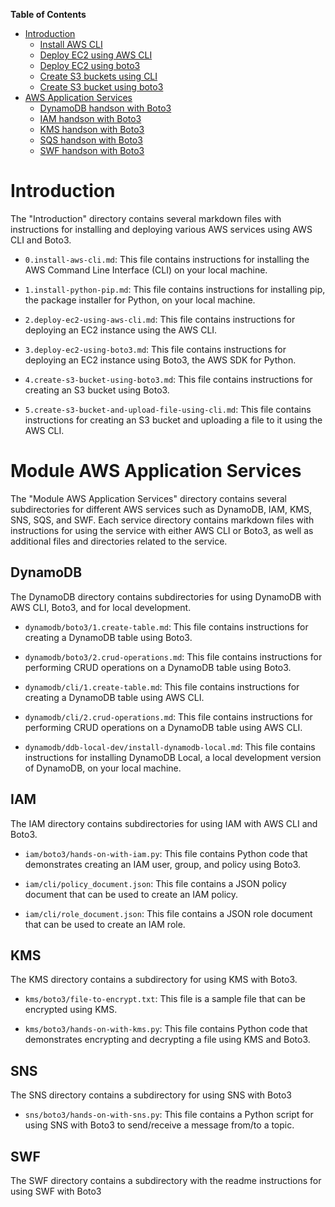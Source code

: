 **Table of Contents**

- [Introduction](https://github.com/badri-k7/aws-devops/tree/main/introduction)
  - [Install AWS CLI](https://github.com/badri-k7/aws-devops/blob/main/introduction/0.install-aws-cli.md)
  - [Deploy EC2 using AWS CLI](https://github.com/badri-k7/aws-devops/blob/main/introduction/2.deploy-ec2-using-aws-cli.md)
  - [Deploy EC2 using boto3](https://github.com/badri-k7/aws-devops/blob/main/introduction/3.deploy-ec2-using-boto3.md)
  - [Create S3 buckets using CLI](https://github.com/badri-k7/aws-devops/blob/main/introduction/4.create-s3-bucket-and-upload-file-using-cli.md)
  - [Create S3 bucket using boto3](https://github.com/badri-k7/aws-devops/blob/main/introduction/5.create-s3-bucket-using-boto3.md)
- [AWS Application Services](https://github.com/badri-k7/aws-devops/tree/main/module-aws-application-serices)
  - [DynamoDB handson with Boto3](https://github.com/badri-k7/aws-devops/tree/main/module-aws-application-serices/dynamodb/boto3)
  - [IAM handson with Boto3](https://github.com/badri-k7/aws-devops/tree/main/module-aws-application-serices/iam/boto3)
  - [KMS handson with Boto3](https://github.com/badri-k7/aws-devops/tree/main/module-aws-application-serices/kms/boto3)
  - [SQS handson with Boto3](https://github.com/badri-k7/aws-devops/tree/main/module-aws-application-serices/sqs/boto3)
  - [SWF handson with Boto3](https://github.com/badri-k7/aws-devops/tree/main/module-aws-application-serices/iam/boto3)
  


# Introduction

  The "Introduction" directory contains several markdown files with instructions for installing and deploying various AWS services using AWS CLI and Boto3.

  - `0.install-aws-cli.md`: This file contains instructions for installing the AWS Command Line Interface (CLI) on your local machine.

  - `1.install-python-pip.md`: This file contains instructions for installing pip, the package installer for Python, on your local machine.

  - `2.deploy-ec2-using-aws-cli.md`: This file contains instructions for deploying an EC2 instance using the AWS CLI.

  - `3.deploy-ec2-using-boto3.md`: This file contains instructions for deploying an EC2 instance using Boto3, the AWS SDK for Python.

  - `4.create-s3-bucket-using-boto3.md`: This file contains instructions for creating an S3 bucket using Boto3.

  - `5.create-s3-bucket-and-upload-file-using-cli.md`: This file contains instructions for creating an S3 bucket and uploading a file to it using the AWS CLI.

# Module AWS Application Services
  The "Module AWS Application Services" directory contains several subdirectories for different AWS services such as DynamoDB, IAM, KMS, SNS, SQS, and SWF. Each service directory contains markdown files with instructions for using the service with either AWS CLI or Boto3, as well as additional files and directories related to the service.

## DynamoDB
  The DynamoDB directory contains subdirectories for using DynamoDB with AWS CLI, Boto3, and for local development.

  - `dynamodb/boto3/1.create-table.md`: This file contains instructions for creating a DynamoDB table using Boto3.

  - `dynamodb/boto3/2.crud-operations.md`: This file contains instructions for performing CRUD operations on a DynamoDB table using Boto3.

  - `dynamodb/cli/1.create-table.md`: This file contains instructions for creating a DynamoDB table using AWS CLI.

  - `dynamodb/cli/2.crud-operations.md`: This file contains instructions for performing CRUD operations on a DynamoDB table using AWS CLI.

  - `dynamodb/ddb-local-dev/install-dynamodb-local.md`: This file contains instructions for installing DynamoDB Local, a local development version of DynamoDB, on your local machine.

## IAM
  The IAM directory contains subdirectories for using IAM with AWS CLI and Boto3.

  - `iam/boto3/hands-on-with-iam.py`: This file contains Python code that demonstrates creating an IAM user, group, and policy using Boto3.

  - `iam/cli/policy_document.json`: This file contains a JSON policy document that can be used to create an IAM policy.

  - `iam/cli/role_document.json`: This file contains a JSON role document that can be used to create an IAM role.

## KMS
  The KMS directory contains a subdirectory for using KMS with Boto3.

  - `kms/boto3/file-to-encrypt.txt`: This file is a sample file that can be encrypted using KMS.

  - `kms/boto3/hands-on-with-kms.py`: This file contains Python code that demonstrates encrypting and decrypting a file using KMS and Boto3.

## SNS
  The SNS directory contains a subdirectory for using SNS with Boto3

  - `sns/boto3/hands-on-with-sns.py`: This file contains a Python script for using SNS with Boto3 to send/receive a message from/to a topic.

## SWF
  The SWF directory contains a subdirectory with the readme instructions for using SWF with Boto3